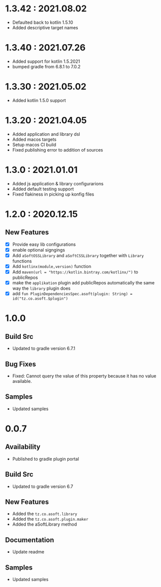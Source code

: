 # 1.3.42 : 2021.08.02

- Defaulted back to kotlin 1.5.10
- Added descriptive target names

# 1.3.40 : 2021.07.26

- Added support for kotlin 1.5.2021
- bumped gradle from 6.8.1 to 7.0.2

# 1.3.30 : 2021.05.02

- Added kotlin 1.5.0 support

# 1.3.20 : 2021.04.05

- Added application and library dsl
- Added macos targets
- Setup macos CI build
- Fixed publishing error to addition of sources

# 1.3.0 : 2021.01.01

- Added js application & library configurarions
- Added default testing support
- Fixed flakiness in picking up konfig files

# 1.2.0 : 2020.12.15

## New Features

- [x] Provide easy lib configurations
- [x] enable optional signgings
- [x] Add `aSoftOSSLibrary` and `aSoftCSSLibrary` together with `Library` functions
- [x] Add `kotlinx(module,version)` function
- [x] Add `maven(url = "https://kotlin.bintray.com/kotlinx/")` to publicRepos
- [x] make the `applikation` plugin add publicRepos automatically the same way the `library` plugin does
- [x] add `fun PluginDependenciesSpec.asoft(plugin: String) = id("tz.co.asoft.$plugin")`

# 1.0.0

## Build Src

- Updated to gradle version 6.7.1

## Bug Fixes

- Fixed: Cannot query the value of this property because it has no value available.

## Samples

- Updated samples

# 0.0.7

## Availability

- Published to gradle plugin portal

## Build Src

- Updated to gradle version 6.7

## New Features

- Added the `tz.co.asoft.library`
- Added the `tz.co.asoft.plugin.maker`
- Added the aSoftLibrary method

## Documentation

- Update readme

## Samples

- Updated samples